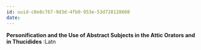 ```yaml
---
id: uuid-c0e8c767-9d3d-4fb0-953e-53d728128608
date: 
---
```


**Personification and the Use of Abstract Subjects in the Attic Orators and in Thucidides** :Latn